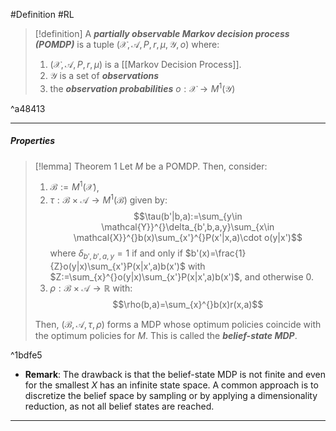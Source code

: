 #Definition #RL 

> [!definition]
> A ***partially observable Markov decision process (POMDP)*** is a tuple $(\mathcal{X},\mathcal{A},P,r,\mu,\mathcal{Y},o)$ where:
> 1. $(\mathcal{X},\mathcal{A},P,r,\mu)$ is a [[Markov Decision Process]].
> 2. $\mathcal{Y}$ is a set of ***observations***
> 3. the ***observation probabilities*** $o:\mathcal{X}\to M^1(\mathcal{Y})$

^a48413

---
##### Properties
> [!lemma]  Theorem 1
> Let $M$ be a POMDP. Then, consider:
> 1. $\mathcal{B}:=M^1(\mathcal{X})$,
> 2. $\tau:\mathcal{B}\times \mathcal{A}\to M^1(\mathcal{B})$ given by: $$\tau(b'|b,a):=\sum_{y\in \mathcal{Y}}^{}\delta_{b',b,a,y}\sum_{x\in \mathcal{X}}^{}b(x)\sum_{x'}^{}P(x'|x,a)\cdot o(y|x')$$where $\delta_{b',b',a,y}=1$ if and only if $b'(x)=\frac{1}{Z}o(y|x)\sum_{x'}P(x|x',a)b(x')$ with $Z:=\sum_{x}^{}o(y|x)\sum_{x'}P(x|x',a)b(x')$, and otherwise $0$.
> 3. $\rho:\mathcal{B}\times \mathcal{A}\to \mathbb{R}$ with: $$\rho(b,a)=\sum_{x}^{}b(x)r(x,a)$$
> 
> Then, $(\mathcal{B},\mathcal{A},\tau,\rho)$ forms a MDP whose optimum policies coincide with the optimum policies for $M$. This is called the ***belief-state MDP***.

^1bdfe5

- **Remark**: The drawback is that the belief-state MDP is not finite and even for the smallest $X$ has an infinite state space. A common approach is to discretize the belief space by sampling or by applying a dimensionality reduction, as not all belief states are reached. 
---
